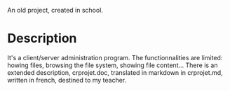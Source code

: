 An old project, created in school.

# Description

It's a client/server administration program. The functionnalities are limited: howing files, browsing the file system, showing file content... There is an extended description, crprojet.doc, translated in markdown in crprojet.md, written in french, destined to my teacher.
